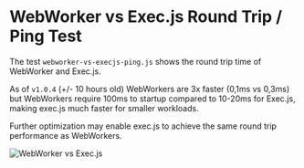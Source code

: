 # WebWorker vs Exec.js Round Trip / Ping Test

The test `webworker-vs-execjs-ping.js` shows the round trip time of WebWorker and Exec.js.

As of `v1.0.4` (+/- 10 hours old) WebWorkers are 3x faster (0,1ms vs 0,3ms) but WebWorkers require 100ms to startup compared to 10-20ms for Exec.js, making exec.js much faster for smaller workloads.

Further optimization may enable exec.js to achieve the same round trip performance as WebWorkers.

![WebWorker vs Exec.js](https://raw.githubusercontent.com/optimalisatie/exec.js/master/tests/webworker-vs-execjs-ping.png)

